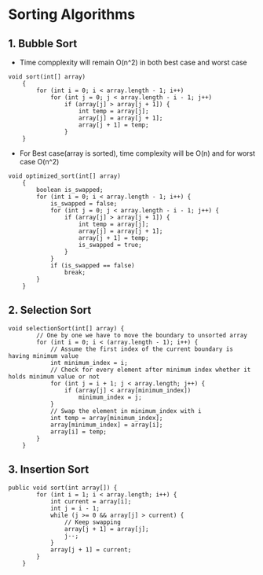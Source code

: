 # Sorting Algorithms

## 1. Bubble Sort

- Time compplexity will remain O(n^2) in both best case and worst case

```
void sort(int[] array)
	{
		for (int i = 0; i < array.length - 1; i++)
			for (int j = 0; j < array.length - i - 1; j++)
				if (array[j] > array[j + 1]) {
					int temp = array[j];
					array[j] = array[j + 1];
					array[j + 1] = temp;
				}
	}
```

- For Best case(array is sorted), time complexity will be O(n) and for worst case O(n^2)

```
void optimized_sort(int[] array)
	{
		boolean is_swapped;
		for (int i = 0; i < array.length - 1; i++) {
			is_swapped = false;
			for (int j = 0; j < array.length - i - 1; j++) {
				if (array[j] > array[j + 1]) {
					int temp = array[j];
					array[j] = array[j + 1];
					array[j + 1] = temp;
					is_swapped = true;
				}
			}
			if (is_swapped == false)
				break;
		}
	}
```

## 2. Selection Sort

```
void selectionSort(int[] array) {
		// One by one we have to move the boundary to unsorted array
		for (int i = 0; i < (array.length - 1); i++) {
			// Assume the first index of the current boundary is having minimum value
			int minimum_index = i;
			// Check for every element after minimum index whether it holds minimum value or not
			for (int j = i + 1; j < array.length; j++) {
				if (array[j] < array[minimum_index])
					minimum_index = j;
			}
			// Swap the element in minimum_index with i
			int temp = array[minimum_index];
			array[minimum_index] = array[i];
			array[i] = temp;
		}
	}
```

## 3. Insertion Sort

```
public void sort(int array[]) {
		for (int i = 1; i < array.length; i++) {
			int current = array[i];
			int j = i - 1;
			while (j >= 0 && array[j] > current) {
				// Keep swapping
				array[j + 1] = array[j];
				j--;
			}
			array[j + 1] = current;
		}
	}
```
